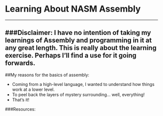 # Learning About NASM Assembly
---
###Disclaimer:
I have no intention of taking my learnings of Assembly and programming in it at any great length. This is really about the learning exercise. Perhaps I’ll find a use for it going forwards.
---
##My reasons for the basics of assembly:
- Coming from a high-level language, I wanted to understand how things work at a lower level.
- To peel back the layers of mystery surrounding… well, everything!
- That’s it!

###Resources:
